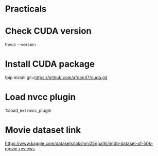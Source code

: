 # Practicals

# Check CUDA version
!nvcc --version
# Install CUDA package
!pip install git+https://github.com/afnan47/cuda.git
# Load nvcc plugin
%load_ext nvcc_plugin

# Movie dataset link
https://www.kaggle.com/datasets/lakshmi25npathi/imdb-dataset-of-50k-movie-reviews
